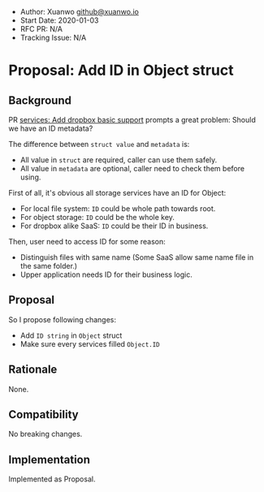 - Author: Xuanwo <github@xuanwo.io>
- Start Date: 2020-01-03
- RFC PR: N/A
- Tracking Issue: N/A

# Proposal: Add ID in Object struct

## Background

PR [services: Add dropbox basic support](https://github.com/Xuanwo/storage/pull/53) prompts a great problem: Should we have an ID metadata?

The difference between `struct value` and `metadata` is:

- All value in `struct` are required, caller can use them safely.
- All value in `metadata` are optional, caller need to check them before using.

First of all, it's obvious all storage services have an ID for Object:

- For local file system: `ID` could be whole path towards root.
- For object storage: `ID` could be the whole key.
- For dropbox alike SaaS: `ID` could be their ID in business.

Then, user need to access ID for some reason:

- Distinguish files with same name (Some SaaS allow same name file in the same folder.)
- Upper application needs ID for their business logic.

## Proposal

So I propose following changes:

- Add `ID string` in `Object` struct
- Make sure every services filled `Object.ID`

## Rationale

None.

## Compatibility

No breaking changes.

## Implementation

Implemented as Proposal.
